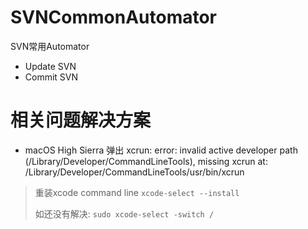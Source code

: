 # SVNCommonAutomator
SVN常用Automator
* Update SVN
* Commit SVN

# 相关问题解决方案
* macOS High Sierra 弹出 xcrun: error: invalid active developer path (/Library/Developer/CommandLineTools), missing xcrun at: /Library/Developer/CommandLineTools/usr/bin/xcrun
> 重装xcode command line
> `xcode-select --install`
>
> 如还没有解决: 
> `sudo xcode-select -switch /`
